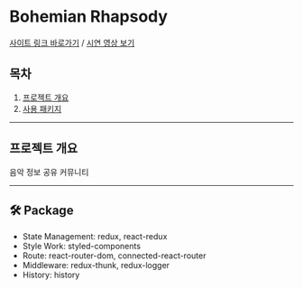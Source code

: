 # Bohemian Rhapsody

[사이트 링크 바로가기](http://bohemianrhapsody.shop/) / [시연 영상 보기](https://www.youtube.com/watch?v=lUjD6D7hPKA&feature=youtu.be)

## 목차

1. [프로젝트 개요](#프로젝트-개요)
2. [사용 패키지](#-package)

***

## 프로젝트 개요

음악 정보 공유 커뮤니티

***

## 🛠 Package

- State Management: redux, react-redux
- Style Work: styled-components
- Route: react-router-dom, connected-react-router
- Middleware: redux-thunk, redux-logger
- History: history

